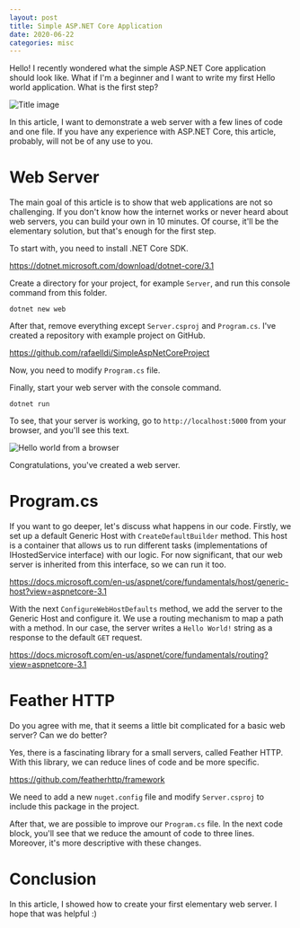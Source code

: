 ```yaml
---
layout: post
title: Simple ASP.NET Core Application
date: 2020-06-22
categories: misc
---
```


Hello! I recently wondered what the simple ASP.NET Core application should look like. What if I'm a beginner and I want to write my first Hello world application. What is the first step? 

![Title image](https://github.com/rafaelldi/Blog/blob/master/08-SimpleAspNetCoreApplication/simple-asp-net-core-application-img.jpg)

In this article, I want to demonstrate a web server with a few lines of code and one file. If you have any experience with ASP.NET Core, this article, probably, will not be of any use to you.

# Web Server 
The main goal of this article is to show that web applications are not so challenging. If you don't know how the internet works or never heard about web servers, you can build your own in 10 minutes. Of course, it'll be the elementary solution, but that's enough for the first step.

To start with, you need to install .NET Core SDK. 

https://dotnet.microsoft.com/download/dotnet-core/3.1

Create a directory for your project, for example `Server`, and run this console command from this folder.

```
dotnet new web
```

After that, remove everything except `Server.csproj` and `Program.cs`. I've created a repository with example project on GitHub.

https://github.com/rafaelldi/SimpleAspNetCoreProject

Now, you need to modify `Program.cs` file. 

<script src="https://gist.github.com/rafaelldi/a86794ccd95991baf4541ae59bd8dad9.js"></script>

Finally, start your web server with the console command.

```
dotnet run
```

To see, that your server is working, go to `http://localhost:5000` from your browser, and you'll see this text.

![Hello world from a browser](https://github.com/rafaelldi/Blog/blob/master/08-SimpleAspNetCoreApplication/hello-world-app.png)

Congratulations, you've created a web server.

# Program.cs
If you want to go deeper, let's discuss what happens in our code. Firstly, we set up a default Generic Host with `CreateDefaultBuilder` method. This host is a container that allows us to run different tasks (implementations of IHostedService interface) with our logic. For now significant, that our web server is inherited from this interface, so we can run it too. 

https://docs.microsoft.com/en-us/aspnet/core/fundamentals/host/generic-host?view=aspnetcore-3.1

With the next `ConfigureWebHostDefaults` method, we add the server to the Generic Host and configure it. We use a routing mechanism to map a path with a method. In our case, the server writes a `Hello World!` string as a response to the default `GET` request.

https://docs.microsoft.com/en-us/aspnet/core/fundamentals/routing?view=aspnetcore-3.1

# Feather HTTP
Do you agree with me, that it seems a little bit complicated for a basic web server? Can we do better?

Yes, there is a fascinating library for a small servers, called Feather HTTP. With this library, we can reduce lines of code and be more specific.

https://github.com/featherhttp/framework

We need to add a new `nuget.config` file and modify `Server.csproj` to include this package in the project.

<script src="https://gist.github.com/rafaelldi/73c522f33f929693e0e84fd49d2db6d3.js"></script>

<script src="https://gist.github.com/rafaelldi/e49176eb25f96958c6fb15bea82cf32a.js"></script>

After that, we are possible to improve our `Program.cs` file. In the next code block, you'll see that we reduce the amount of code to three lines. Moreover, it's more descriptive with these changes. 

<script src="https://gist.github.com/rafaelldi/d5d912df399d8b913cdaaa4d3e82c5b0.js"></script>

# Conclusion
In this article, I showed how to create your first elementary web server. I hope that was helpful :)
